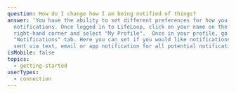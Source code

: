 ```yaml
---
question: How do I change how I am being notified of things?
answer: 'You have the ability to set different preferences for how you receive
  notifications. Once logged in to LifeLoop, click on your name on the top
  right-hand corner and select "My Profile".  Once in your profile, go to the
  "Notifications" tab. Here you can set if you would like notifications to be
  sent via text, email or app notification for all potential notifications. '
isMobile: false
topics:
  - getting-started
userTypes:
  - connection
---
```

